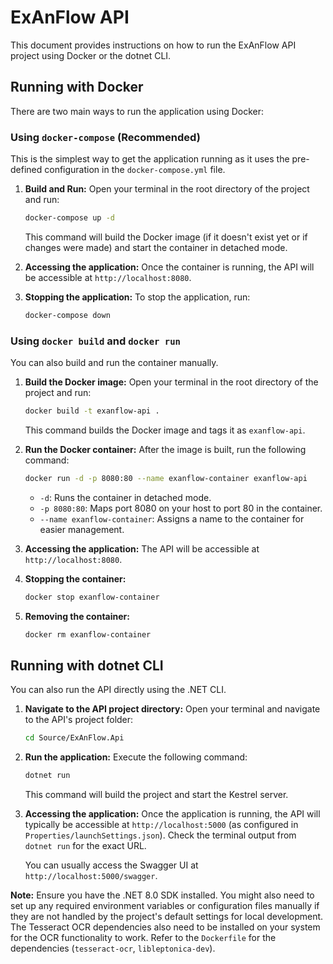 # ExAnFlow API

This document provides instructions on how to run the ExAnFlow API project using Docker or the dotnet CLI.

## Running with Docker

There are two main ways to run the application using Docker:

### Using `docker-compose` (Recommended)

This is the simplest way to get the application running as it uses the pre-defined configuration in the `docker-compose.yml` file.

1.  **Build and Run:**
    Open your terminal in the root directory of the project and run:
    ```bash
    docker-compose up -d
    ```
    This command will build the Docker image (if it doesn't exist yet or if changes were made) and start the container in detached mode.

2.  **Accessing the application:**
    Once the container is running, the API will be accessible at `http://localhost:8080`.

3.  **Stopping the application:**
    To stop the application, run:
    ```bash
    docker-compose down
    ```

### Using `docker build` and `docker run`

You can also build and run the container manually.

1.  **Build the Docker image:**
    Open your terminal in the root directory of the project and run:
    ```bash
    docker build -t exanflow-api .
    ```
    This command builds the Docker image and tags it as `exanflow-api`.

2.  **Run the Docker container:**
    After the image is built, run the following command:
    ```bash
    docker run -d -p 8080:80 --name exanflow-container exanflow-api
    ```
    - `-d`: Runs the container in detached mode.
    - `-p 8080:80`: Maps port 8080 on your host to port 80 in the container.
    - `--name exanflow-container`: Assigns a name to the container for easier management.

3.  **Accessing the application:**
    The API will be accessible at `http://localhost:8080`.

4.  **Stopping the container:**
    ```bash
    docker stop exanflow-container
    ```

5.  **Removing the container:**
    ```bash
    docker rm exanflow-container
    ```

## Running with dotnet CLI

You can also run the API directly using the .NET CLI.

1.  **Navigate to the API project directory:**
    Open your terminal and navigate to the API's project folder:
    ```bash
    cd Source/ExAnFlow.Api
    ```

2.  **Run the application:**
    Execute the following command:
    ```bash
    dotnet run
    ```
    This command will build the project and start the Kestrel server.

3.  **Accessing the application:**
    Once the application is running, the API will typically be accessible at `http://localhost:5000` (as configured in `Properties/launchSettings.json`). Check the terminal output from `dotnet run` for the exact URL.

    You can usually access the Swagger UI at `http://localhost:5000/swagger`.

**Note:** Ensure you have the .NET 8.0 SDK installed. You might also need to set up any required environment variables or configuration files manually if they are not handled by the project's default settings for local development. The Tesseract OCR dependencies also need to be installed on your system for the OCR functionality to work. Refer to the `Dockerfile` for the dependencies (`tesseract-ocr`, `libleptonica-dev`).
